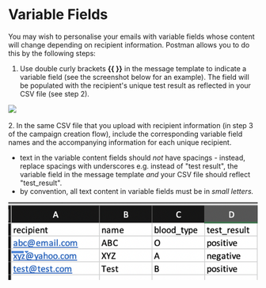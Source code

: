 # Variable Fields

You may wish to personalise your emails with variable fields whose content will change depending on recipient information. Postman allows you to do this by the following steps:

1. Use double curly brackets **\{{ \}}** in the message template to indicate a variable field (see the screenshot below for an example). The field will be populated with the recipient's unique test result as reflected in your CSV file (see step 2).

![](https://lh5.googleusercontent.com/Z--1ojvTKY98Cko2gmyaVtgKjiSiLoJz-9tng6PnYkr7YXO-kwS2ZQ-59hCQaY5jfILe\_91Z96lOh6m9g3xevYgePbxVFMXrqAJaIblXHDFrHalM8FQeg0KlvuqsjWV0BFzVNadb7lXoP29Cdcly5Yy9zA)

2\. In the same CSV file that you upload with recipient information (in step 3 of the campaign creation flow), include the corresponding variable field names and the accompanying information for each unique recipient.

* text in the variable content fields should _not_ have spacings - instead, replace spacings with underscores e.g. instead of "test result", the variable field in the message template _and_ your CSV file should reflect "test\_result".
* by convention, all text content in variable fields must be in _small letters._

![](<../../../.gitbook/assets/Screenshot 2022-08-22 at 2.46.21 PM.png>)
